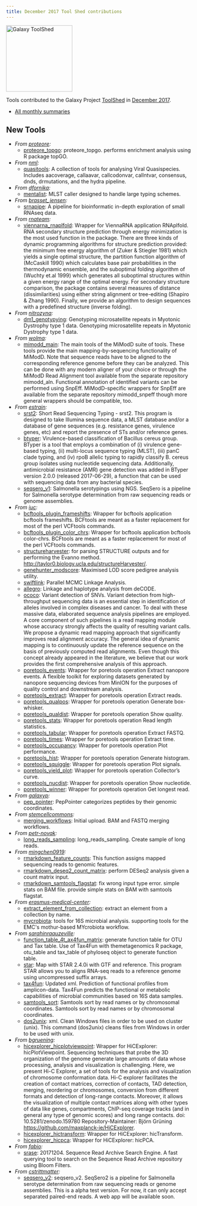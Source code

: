 ```yaml
---
title: December 2017 Tool Shed contributions
---
```


[<img class="float-right" src="/images/galaxy-logos/galaxy-toolshed-300.png" alt="Galaxy ToolShed" width="180">](http://toolshed.g2.bx.psu.edu/)

Tools contributed to the Galaxy Project [ToolShed](http://toolshed.g2.bx.psu.edu/) in [December 2017](/galaxy-updates/2018-01/).

* [All monthly summaries](/toolshed/contributions/)

## New Tools

* *From [proteore](https://toolshed.g2.bx.psu.edu/view/proteore):*
    * [proteore_topgo](https://toolshed.g2.bx.psu.edu/view/proteore/proteore_topgo):  proteore_topgo. performs enrichment analysis using R package topGO.
* *From [nml](https://toolshed.g2.bx.psu.edu/view/nml):*
    * [quasitools](https://toolshed.g2.bx.psu.edu/view/nml/quasitools):  A collection of tools for analysing Viral Quasispecies. Includes aacoverage, callaavar, callcodonvar, callntvar, consensus, dnds, drmutations, and the hydra pipeline.
* *From [dfornika](https://toolshed.g2.bx.psu.edu/view/dfornika):*
    * [mentalist](https://toolshed.g2.bx.psu.edu/view/dfornika/mentalist):  MLST caller designed to handle large typing schemes.
* *From [brasset_jensen](https://toolshed.g2.bx.psu.edu/view/brasset_jensen):*
    * [srnapipe](https://toolshed.g2.bx.psu.edu/view/brasset_jensen/srnapipe):  A pipeline for bioinformatic in-depth exploration of small RNAseq data.
* *From [rnateam](https://toolshed.g2.bx.psu.edu/view/rnateam):*
    * [viennarna_rnaplfold](https://toolshed.g2.bx.psu.edu/view/rnateam/viennarna_rnaplfold):  Wrapper for ViennaRNA application RNAplfold. RNA secondary structure prediction through energy minimization is the most used function in the package. There are three kinds of dynamic programming algorithms for structure prediction provided: the minimum free energy algorithm of (Zuker & Stiegler 1981) which yields a single optimal structure, the partition function algorithm of (McCaskill 1990) which calculates base pair probabilities in the thermodynamic ensemble, and the suboptimal folding algorithm of (Wuchty et.al 1999) which generates all suboptimal structures within a given energy range of the optimal energy. For secondary structure comparison, the package contains several measures of distance (dissimilarities) using either string alignment or tree-editing (Shapiro & Zhang 1990). Finally, we provide an algorithm to design sequences with a predefined structure (inverse folding).
* *From [nitrozyna](https://toolshed.g2.bx.psu.edu/view/nitrozyna):*
    * [dm1_genotypying](https://toolshed.g2.bx.psu.edu/view/nitrozyna/dm1_genotypying):  Genotyping microsatellite repeats in Myotonic Dystrophy type 1 data. Genotyping microsatellite repeats in Myotonic Dystrophy type 1 data.
* *From [wolma](https://toolshed.g2.bx.psu.edu/view/wolma):*
    * [mimodd_main](https://toolshed.g2.bx.psu.edu/view/wolma/mimodd_main):  The main tools of the MiModD suite of tools. These tools provide the main mapping-by-sequencing functionality of MiModD. Note that sequence reads have to be aligned to the corresponding reference genome before they can be analyzed. This can be done with any modern aligner of your choice or through the MiModD Read Alignment tool available from the separate repository mimodd_aln. Functional annotation of identified variants can be performed using SnpEff. MiModD-specific wrappers for SnpEff are available from the separate repository mimodd_snpeff though more general wrappers should be compatible, too.
* *From [estrain](https://toolshed.g2.bx.psu.edu/view/estrain):*
    * [srst2](https://toolshed.g2.bx.psu.edu/view/estrain/srst2):  Short Read Sequencing Typing - srst2. This program is designed to take Illumina sequence data, a MLST database and/or a database of gene sequences (e.g. resistance genes, virulence genes, etc) and report the presence of STs and/or reference genes.
    * [btyper](https://toolshed.g2.bx.psu.edu/view/estrain/btyper):  Virulence-based classification of Bacillus cereus group. BTyper is a tool that employs a combination of (i) virulence gene-based typing, (ii) multi-locus sequence typing (MLST), (iii) panC clade typing, and (iv) rpoB allelic typing to rapidly classify B. cereus group isolates using nucleotide sequencing data.    Additionally, antimicrobial resistance (AMR) gene detection was added in BTyper version 2.0.0 (released 2017-06-29), a function that can be used with sequencing data from any bacterial species.
    * [seqsero_v1](https://toolshed.g2.bx.psu.edu/view/estrain/seqsero_v1):  Salmonella serotypings using NGS. SeqSero is a pipeline for Salmonella serotype determination from raw sequencing reads or genome assemblies.
* *From [iuc](https://toolshed.g2.bx.psu.edu/view/iuc):*
    * [bcftools_plugin_frameshifts](https://toolshed.g2.bx.psu.edu/view/iuc/bcftools_plugin_frameshifts):  Wrapper for bcftools application bcftools frameshifts. BCFtools are meant as a faster replacement for most of the perl VCFtools commands.
    * [bcftools_plugin_color_chrs](https://toolshed.g2.bx.psu.edu/view/iuc/bcftools_plugin_color_chrs):  Wrapper for bcftools application bcftools color-chrs. BCFtools are meant as a faster replacement for most of the perl VCFtools commands.
    * [structureharvester](https://toolshed.g2.bx.psu.edu/view/iuc/structureharvester):  for parsing STRUCTURE outputs and for performing the Evanno method. http://taylor0.biology.ucla.edu/structureHarvester/.
    * [genehunter_modscore](https://toolshed.g2.bx.psu.edu/view/iuc/genehunter_modscore):  Maximised LOD score pedigree analysis utility.
    * [swiftlink](https://toolshed.g2.bx.psu.edu/view/iuc/swiftlink):  Parallel MCMC Linkage Analysis.
    * [allegro](https://toolshed.g2.bx.psu.edu/view/iuc/allegro):  Linkage and haplotype analysis from deCODE.
    * [ococo](https://toolshed.g2.bx.psu.edu/view/iuc/ococo):  Variant detection of SNVs. Variant detection from high-throughput sequencing data is an essential step in identification of alleles involved in complex diseases and cancer. To deal with these massive data, elaborated sequence analysis pipelines are employed. A core component of such pipelines is a read mapping module whose accuracy strongly affects the quality of resulting variant calls.  We propose a dynamic read mapping approach that significantly improves read alignment accuracy. The general idea of dynamic mapping is to continuously update the reference sequence on the basis of previously computed read alignments. Even though this concept already appeared in the literature, we believe that our work provides the first comprehensive analysis of this approach.
    * [poretools_events](https://toolshed.g2.bx.psu.edu/view/iuc/poretools_events):  Wrapper for poretools operation Extract nanopore events. A flexible toolkit for exploring datasets generated by nanopore sequencing devices from MinION for the purposes of quality control and downstream analysis.
    * [poretools_extract](https://toolshed.g2.bx.psu.edu/view/iuc/poretools_extract):  Wrapper for poretools operation Extract reads.
    * [poretools_qualpos](https://toolshed.g2.bx.psu.edu/view/iuc/poretools_qualpos):  Wrapper for poretools operation Generate box-whisker.
    * [poretools_qualdist](https://toolshed.g2.bx.psu.edu/view/iuc/poretools_qualdist):  Wrapper for poretools operation Show quality.
    * [poretools_stats](https://toolshed.g2.bx.psu.edu/view/iuc/poretools_stats):  Wrapper for poretools operation Read length statistics.
    * [poretools_tabular](https://toolshed.g2.bx.psu.edu/view/iuc/poretools_tabular):  Wrapper for poretools operation Extract FASTQ.
    * [poretools_times](https://toolshed.g2.bx.psu.edu/view/iuc/poretools_times):  Wrapper for poretools operation Extract time.
    * [poretools_occupancy](https://toolshed.g2.bx.psu.edu/view/iuc/poretools_occupancy):  Wrapper for poretools operation Plot performance.
    * [poretools_hist](https://toolshed.g2.bx.psu.edu/view/iuc/poretools_hist):  Wrapper for poretools operation Generate histogram.
    * [poretools_squiggle](https://toolshed.g2.bx.psu.edu/view/iuc/poretools_squiggle):  Wrapper for poretools operation Plot signals.
    * [poretools_yield_plot](https://toolshed.g2.bx.psu.edu/view/iuc/poretools_yield_plot):  Wrapper for poretools operation Collector’s curve.
    * [poretools_nucdist](https://toolshed.g2.bx.psu.edu/view/iuc/poretools_nucdist):  Wrapper for poretools operation Show nucleotide.
    * [poretools_winner](https://toolshed.g2.bx.psu.edu/view/iuc/poretools_winner):  Wrapper for poretools operation Get longest read.
* *From [galaxyp](https://toolshed.g2.bx.psu.edu/view/galaxyp):*
    * [pep_pointer](https://toolshed.g2.bx.psu.edu/view/galaxyp/pep_pointer):  PepPointer categorizes peptides by their genomic coordinates.
* *From [stemcellcommons](https://toolshed.g2.bx.psu.edu/view/stemcellcommons):*
    * [merging_workflows](https://toolshed.g2.bx.psu.edu/view/stemcellcommons/merging_workflows): Initial upload. BAM and FASTQ merging workflows.
* *From [petr-novak](https://toolshed.g2.bx.psu.edu/view/petr-novak):*
    * [long_reads_sampling](https://toolshed.g2.bx.psu.edu/view/petr-novak/long_reads_sampling):  long_reads_sampling. Create sample of long reads.
* *From [mingchen0919](https://toolshed.g2.bx.psu.edu/view/mingchen0919):*
    * [rmarkdown_feature_counts](https://toolshed.g2.bx.psu.edu/view/mingchen0919/rmarkdown_feature_counts):  This function assigns mapped sequencing reads to genomic features.
    * [rmarkdown_deseq2_count_matrix](https://toolshed.g2.bx.psu.edu/view/mingchen0919/rmarkdown_deseq2_count_matrix):  perform DESeq2 analysis given a count matrix input.
    * [rmarkdown_samtools_flagstat](https://toolshed.g2.bx.psu.edu/view/mingchen0919/rmarkdown_samtools_flagstat): fix wrong input type error. simple stats on BAM file. provide simple stats on BAM with samtools flagstat.
* *From [erasmus-medical-center](https://toolshed.g2.bx.psu.edu/view/erasmus-medical-center):*
    * [extract_element_from_collection](https://toolshed.g2.bx.psu.edu/view/erasmus-medical-center/extract_element_from_collection):  extract an element from a collection by name.
    * [mycrobiota](https://toolshed.g2.bx.psu.edu/view/erasmus-medical-center/mycrobiota):  tools for 16S microbial analysis. supporting tools for the EMC's mothur-based MYcrobiota workflow.
* *From [sarahinraauzeville](https://toolshed.g2.bx.psu.edu/view/sarahinraauzeville):*
    * [function_table_4t_ax4fun_matrix](https://toolshed.g2.bx.psu.edu/view/sarahinraauzeville/function_table_4t_ax4fun_matrix):  generate function table for OTU and Tax table. Use of Tax4Fun with themetagenomics R package, otu_table and tax_table of phyloseq object to generate function table.
    * [star](https://toolshed.g2.bx.psu.edu/view/sarahinraauzeville/star):  Map with STAR 2.4.0i with GTF and reference. This program STAR allows you to aligns RNA-seq reads to a reference genome using uncompressed suffix arrays.
    * [tax4fun](https://toolshed.g2.bx.psu.edu/view/sarahinraauzeville/tax4fun): Updated xml. Prediction of functional profiles from amplicon-data. Tax4Fun predicts the functional or metabolic capabilities of microbial communities based on 16S data samples.
    * [samtools_sort](https://toolshed.g2.bx.psu.edu/view/sarahinraauzeville/samtools_sort):  Samtools sort by  read names or by chromosomal coordinates. Samtools sort by  read names or by chromosomal coordinates.
    * [dos2unix](https://toolshed.g2.bx.psu.edu/view/sarahinraauzeville/dos2unix): xml. Clean Windows files in order to be used on cluster (unix). This command (dos2unix) cleans files from Windows in order to be used with unix.
* *From [bgruening](https://toolshed.g2.bx.psu.edu/view/bgruening):*
    * [hicexplorer_hicplotviewpoint](https://toolshed.g2.bx.psu.edu/view/bgruening/hicexplorer_hicplotviewpoint):  Wrapper for HiCExplorer: hicPlotViewpoint. Sequencing techniques that probe the 3D organization of the genome generate large amounts of  data whose processing, analysis and visualization is challenging. Here, we present Hi-C Explorer,  a set of tools for the analysis and visualization of chromosome conformation data. Hi-C explorer  facilitates the creation of contact matrices, correction of contacts, TAD detection, merging,  reordering or chromosomes, conversion from different formats and detection of long-range contacts.  Moreover, it allows the visualization of multiple contact matrices along with other types of data  like genes, compartments, ChIP-seq coverage tracks (and in general any type of genomic scores) and long range contacts.    doi: 10.5281/zenodo.159780    Repository-Maintainer: Björn Grüning    https://github.com/maxplanck-ie/HiCExplorer.
    * [hicexplorer_hictransform](https://toolshed.g2.bx.psu.edu/view/bgruening/hicexplorer_hictransform):  Wrapper for HiCExplorer: hicTransform.
    * [hicexplorer_hicpca](https://toolshed.g2.bx.psu.edu/view/bgruening/hicexplorer_hicpca):  Wrapper for HiCExplorer: hicPCA.
* *From [fabio](https://toolshed.g2.bx.psu.edu/view/fabio):*
    * [srase](https://toolshed.g2.bx.psu.edu/view/fabio/srase): 20171204. Sequence Read Archive Search Engine. A fast querying tool to search on the Sequence Read Archive repository using Bloom Filters.
* *From [cstrittmatter](https://toolshed.g2.bx.psu.edu/view/cstrittmatter):*
    * [seqsero_v2](https://toolshed.g2.bx.psu.edu/view/cstrittmatter/seqsero_v2):  seqsero_v2. SeqSero2 is a pipeline for Salmonella serotype determination from raw sequencing reads or genome assemblies. This is a alpha test version. For now, it can only accept separated paired-end reads. A web app will be available soon.

